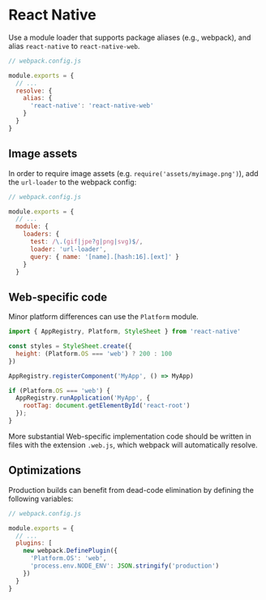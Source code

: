 # React Native

Use a module loader that supports package aliases (e.g., webpack), and alias
`react-native` to `react-native-web`.

```js
// webpack.config.js

module.exports = {
  // ...
  resolve: {
    alias: {
      'react-native': 'react-native-web'
    }
  }
}
```

## Image assets

In order to require image assets (e.g. `require('assets/myimage.png')`), add
the `url-loader` to the webpack config:

```js
// webpack.config.js

module.exports = {
  // ...
  module: {
    loaders: {
      test: /\.(gif|jpe?g|png|svg)$/,
      loader: 'url-loader',
      query: { name: '[name].[hash:16].[ext]' }
    }
  }
```

## Web-specific code

Minor platform differences can use the `Platform` module.

```js
import { AppRegistry, Platform, StyleSheet } from 'react-native'

const styles = StyleSheet.create({
  height: (Platform.OS === 'web') ? 200 : 100
})

AppRegistry.registerComponent('MyApp', () => MyApp)

if (Platform.OS === 'web') {
  AppRegistry.runApplication('MyApp', {
    rootTag: document.getElementById('react-root')
  });
}
```

More substantial Web-specific implementation code should be written in files
with the extension `.web.js`, which webpack will automatically resolve.

## Optimizations

Production builds can benefit from dead-code elimination by defining the
following variables:

```js
// webpack.config.js

module.exports = {
  // ...
  plugins: [
    new webpack.DefinePlugin({
      'Platform.OS': 'web',
      'process.env.NODE_ENV': JSON.stringify('production')
    })
  }
}
```
